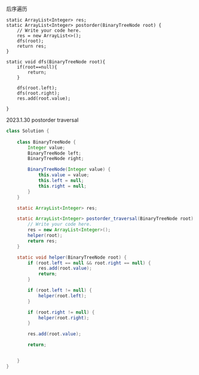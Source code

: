 后序遍历 

    static ArrayList<Integer> res;
    static ArrayList<Integer> postorder(BinaryTreeNode root) {
        // Write your code here.
        res = new ArrayList<>();
        dfs(root);
        return res;
    }
    
    static void dfs(BinaryTreeNode root){
        if(root==null){
            return;
        }
        
        dfs(root.left);
        dfs(root.right);
        res.add(root.value);
        
    }


2023.1.30 postorder traversal

```java
class Solution {
    
    class BinaryTreeNode {
        Integer value;
        BinaryTreeNode left;
        BinaryTreeNode right;

        BinaryTreeNode(Integer value) {
            this.value = value;
            this.left = null;
            this.right = null;
        }
    }

    static ArrayList<Integer> res;

    static ArrayList<Integer> postorder_traversal(BinaryTreeNode root) {
        // Write your code here.
        res = new ArrayList<Integer>();
        helper(root);
        return res;
    }

    static void helper(BinaryTreeNode root) {
        if (root.left == null && root.right == null) {
            res.add(root.value);
            return;
        }

        if (root.left != null) {
            helper(root.left);
        }

        if (root.right != null) {
            helper(root.right);
        }

        res.add(root.value);

        return;


    }
}
```